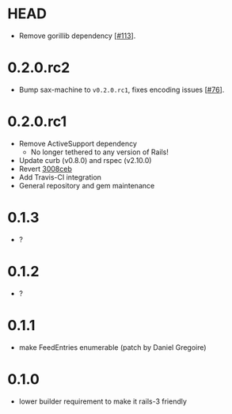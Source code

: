# HEAD
* Remove gorillib dependency [[#113](https://github.com/pauldix/feedzirra/pull/113)].

# 0.2.0.rc2
* Bump sax-machine to `v0.2.0.rc1`, fixes encoding issues [[#76](https://github.com/pauldix/feedzirra/issues/76)].

# 0.2.0.rc1
* Remove ActiveSupport dependency
  * No longer tethered to any version of Rails!
* Update curb (v0.8.0) and rspec (v2.10.0)
* Revert [3008ceb](https://github.com/pauldix/feedzirra/commit/3008ceb338df1f4c37a211d0aab8a6ad4f584dbc)
* Add Travis-CI integration
* General repository and gem maintenance

# 0.1.3
* ?

# 0.1.2
* ?

# 0.1.1
* make FeedEntries enumerable (patch by Daniel Gregoire)

# 0.1.0
* lower builder requirement to make it rails-3 friendly

